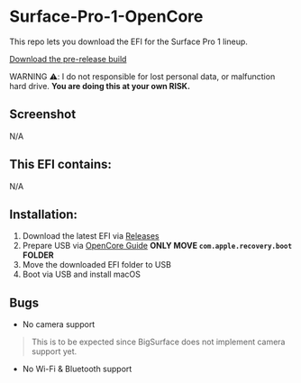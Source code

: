 # Surface-Pro-1-OpenCore

This repo lets you download the EFI for the Surface Pro 1 lineup.

[Download the pre-release build](https://github.com/PGBSean/Surface-Pro-1-OpenCore/releases/tag/20231203)

WARNING ⚠️: I  do not responsible for lost personal data, or malfunction hard drive. **You are doing this at your own RISK.**

## Screenshot
N/A

## This EFI contains:
N/A

## Installation:
1. Download the latest EFI via [Releases](https://github.com/PGBSean/Surface-Pro-1-OpenCore/releases/latest)
2. Prepare USB via [OpenCore Guide](https://dortania.github.io/OpenCore-Install-Guide/installer-guide/windows-install.html#making-the-installer) **ONLY MOVE `com.apple.recovery.boot` FOLDER**
3. Move the downloaded EFI folder to USB
4. Boot via USB and install macOS

## Bugs
+ No camera support
> This is to be expected since BigSurface does not implement camera support yet.

+ No Wi-Fi & Bluetooth support

